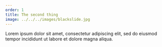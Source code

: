 ```yaml
---
order: 1
title: The second thing
image: ../../../images/blackslide.jpg
---
```

Lorem ipsum dolor sit amet, consectetur adipiscing elit, sed do eiusmod tempor incididunt ut labore et dolore magna aliqua.
